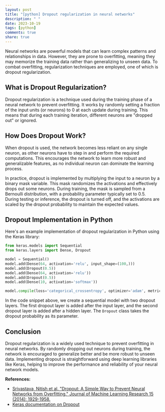 ```yaml
---
layout: post
title: "[python] Dropout regularization in neural networks"
description: " "
date: 2023-10-19
tags: [python]
comments: true
share: true
---
```


Neural networks are powerful models that can learn complex patterns and relationships in data. However, they are prone to overfitting, meaning they may memorize the training data rather than generalizing to unseen data. To combat overfitting, regularization techniques are employed, one of which is dropout regularization.

## What is Dropout Regularization?

Dropout regularization is a technique used during the training phase of a neural network to prevent overfitting. It works by randomly setting a fraction of the input units (or neurons) to 0 at each update during training. This means that during each training iteration, different neurons are "dropped out" or ignored.

## How Does Dropout Work?

When dropout is used, the network becomes less reliant on any single neuron, as other neurons have to step in and perform the required computations. This encourages the network to learn more robust and generalizable features, as no individual neuron can dominate the learning process.

In practice, dropout is implemented by multiplying the input to a neuron by a binary mask variable. This mask randomizes the activations and effectively drops out some neurons. During training, the mask is sampled from a Bernoulli distribution, with a probability parameter typically set to 0.5. During testing or inference, the dropout is turned off, and the activations are scaled by the dropout probability to maintain the expected values.

## Dropout Implementation in Python

Here's an example implementation of dropout regularization in Python using the Keras library:

```python
from keras.models import Sequential
from keras.layers import Dense, Dropout

model = Sequential()
model.add(Dense(64, activation='relu', input_shape=(100,)))
model.add(Dropout(0.5))
model.add(Dense(64, activation='relu'))
model.add(Dropout(0.5))
model.add(Dense(10, activation='softmax'))

model.compile(loss='categorical_crossentropy', optimizer='adam', metrics=['accuracy'])
```

In the code snippet above, we create a sequential model with two dropout layers. The first dropout layer is added after the input layer, and the second dropout layer is added after a hidden layer. The `Dropout` class takes the dropout probability as its parameter.

## Conclusion

Dropout regularization is a widely used technique to prevent overfitting in neural networks. By randomly dropping out neurons during training, the network is encouraged to generalize better and be more robust to unseen data. Implementing dropout is straightforward using deep learning libraries like Keras, helping to improve the performance and reliability of your neural network models.

**References:**
- [Srivastava, Nitish et al. "Dropout: A Simple Way to Prevent Neural Networks from Overfitting." Journal of Machine Learning Research 15 (2014): 1929-1958.](http://jmlr.org/papers/volume15/srivastava14a/srivastava14a.pdf)
- [Keras documentation on Dropout](https://keras.io/api/layers/regularization_layers/dropout/)